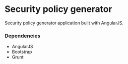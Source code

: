 Security policy generator
======================

Security policy generator application built with AngularJS.

### Dependencies
* AngularJS
* Bootstrap
* Grunt
